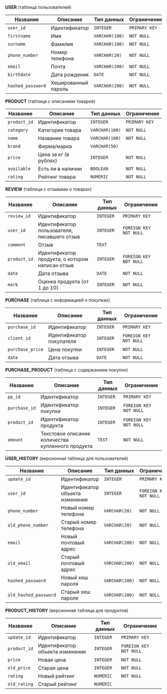 **USER**  (таблица пользователей) 

| Название         | Описание           | Тип данных     | Ограничение   |
|------------------| -------------------| -------------- |---------------|
| `user_id`        | Идентификатор      | `INTEGER`      | `PRIMARY KEY` |
| `firstname`      | Имя                | `VARCHAR(100)` | `NOT NULL`    |
| `surname`        | Фамилия            | `VARCHAR(100)` | `NOT NULL`    |
| `phone_number`   | Номер телефона     | `VARCHAR(20)`  | `NOT NULL`    |
| `email`          | Почта              | `VARCHAR(200)` | `NOT NULL`    |
| `birthdate`      | Дата рождения      | `DATE`         | `NOT NULL`    |
| `hashed_password`| Хешированный пароль| `VARCHAR(200)` | `NOT NULL`    |


**PRODUCT**  (таблица с описанием товаров) 

| Название       | Описание             | Тип данных     | Ограничение   |
|----------------| ---------------------| -------------- |---------------|
| `product_id`   | Идентификатор        | `INTEGER`      | `PRIMARY KEY` |
| `category`     | Категория товара     | `VARCHAR(100)` | `NOT NULL`    |
| `name`         | Название товара      | `VARCHAR(100)` | `NOT NULL`    |
| `brand`        | Фирма/марка          | `VARCHAR(50)`  |               |
| `price`        | Цена за кг (в рублях)| `INTEGER`      | `NOT NULL`    |
| `available`    | Есть ли в наличии    | `BOOLEAN`      | `NOT NULL`    |
| `rating`       | Рейтинг товара       | `NUMERIC`      | `NOT NULL`    |


**REVIEW**   (таблица с отзывами о товарах)

| Название       | Описание                                       | Тип данных     | Ограничение           |
|----------------| -----------------------------------------------| -------------- |-----------------------|
| `review_id`    | Идентификатор                                  | `INTEGER`      | `PRIMARY KEY`         |
| `user_id`      | Идентификатор пользователя, писавшего отзыв    | `INTEGER`      | `FOREIGN KEY NOT NULL`|
| `comment`      | Отзыв                                          | `TEXT`         |                       |
| `product_id`   | Идентификатор продукта, о котором написан отзыв| `INTEGER`      | `FOREIGN KEY NOT NULL`|
| `date`         | Дата отзыва                                    | `DATE`         | `NOT NULL`            |
| `mark`         | Оценка продукта (от 1 до 10)                   | `INTEGER`      | `NOT NULL`            |


**PURCHASE**   (таблица с информацией о покупках)

| Название        | Описание                   | Тип данных     | Ограничение           |
|-----------------| ---------------------------| -------------- |-----------------------|
| `purchase_id`   | Идентификатор              | `INTEGER`      | `PRIMARY KEY`         |
| `client_id`     | Идентификатор покупателя   | `INTEGER`      | `FOREIGN KEY NOT NULL`|
| `purchase_price`| Цена покупки               | `INTEGER`      | `NOT NULL`            |
| `date`          | Дата отзыва                | `DATE`         | `NOT NULL`            |


**PURCHASE_PRODUCT**   (таблица с содержанием покупок)

| Название       | Описание                                           | Тип данных     | Ограничение           |
|----------------| ---------------------------------------------------| -------------- |-----------------------|
| `pp_id`        | Идентификатор                                      | `INTEGER`      | `PRIMARY KEY`         |
| `purchase_id`  | Идентификатор покупки                              | `INTEGER`      | `FOREIGN KEY NOT NULL`|
| `product_id`   | Идентификатор продукта                             | `INTEGER`      | `FOREIGN KEY NOT NULL`|
| `amount`       | Текстовое описание количества купленного продукта  | `TEXT`         | `NOT NULL`            |


**USER_HISTORY** (версионная таблица для пользователей)  

| Название             | Описание                        | Тип данных     | Ограничение           |
|----------------------| --------------------------------| -------------- |-----------------------|
| `update_id`          | Идентификатор                   | `INTEGER`      | `PRIMARY KEY`         |
| `user_id`            | Идентификатор объекта изменения | `INTEGER`      | `FOREIGN KEY NOT NULL`|
| `phone_number`       | Новый номер телефона            | `VARCHAR(20)`  | `NOT NULL`            |
| `old_phone_number`   | Старый номер телефона           | `VARCHAR(20)`  | `NOT NULL`            |
| `email`              | Новый почтовый адрес            | `VARCHAR(200)` | `NOT NULL`            |
| `old_email`          | Старый почтовый адрес           | `VARCHAR(200)` | `NOT NULL`            |
| `hashed_password`    | Новый хеш пароля                | `VARCHAR(200)` | `NOT NULL`            |
| `old_hashed_password`| Старый хеш пароля               | `VARCHAR(200)` | `NOT NULL`            |


**PRODUCT_HISTORY** (версионная таблица для продуктов) 

| Название          | Описание                        | Тип данных     | Ограничение           |
|-------------------| --------------------------------| -------------- |-----------------------|
| `update_id`       | Идентификатор                   | `INTEGER`      | `PRIMARY KEY`         |
| `product_id`      | Идентификатор объекта изменения | `INTEGER`      | `FOREIGN KEY NOT NULL`|
| `price`           | Новая цена                      | `INTEGER`      | `NOT NULL`            |
| `old_price`       | Старая цена                     | `INTEGER`      | `NOT NULL`            |
| `rating`          | Новый рейтинг                   | `NUMERIC`      | `NOT NULL`            |
| `old_rating`      | Старый рейтинг                  | `NUMERIC`      |                       |
